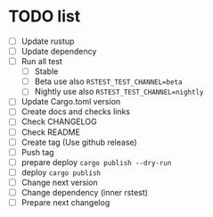 # TODO list

- [ ] Update rustup
- [ ] Update dependency
- [ ] Run all test
  - [ ] Stable
  - [ ] Beta use also `RSTEST_TEST_CHANNEL=beta`
  - [ ] Nightly use also `RSTEST_TEST_CHANNEL=nightly`
- [ ] Update Cargo.toml version
- [ ] Create docs and checks links
- [ ] Check CHANGELOG
- [ ] Check README
- [ ] Create tag (Use github release)
- [ ] Push tag
- [ ] prepare deploy `cargo publish --dry-run`
- [ ] deploy `cargo publish`
- [ ] Change next version 
- [ ] Change dependency (inner rstest)
- [ ] Prepare next changelog